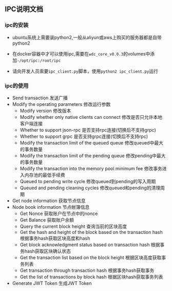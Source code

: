 ## IPC说明文档

### ipc的安装

* ubuntu系统上需要装python2,一般从aliyun或aws上购买的服务器都是自带python2

* 在docker容器中才可以使用ipc,需要在`wdc_core_v0.0.3`的volumes中添加`-/opt/ipc:/root/ipc`

* 请向开发人员索要`ipc_client.py`脚本，使用`python2 ipc_client.py`运行

### ipc的使用

* Send transaction 发送广播
* Modify the operating parameters 修改运行参数
  * Modify version 修改版本
  * Modify whether only native clients can connect 修改是否只允许本地客户端连接
  * Whether to support json-rpc 是否支持rpc连接(切换后不支持grpc)
  * Whether to support grpc 是否支持grpc连接(切换后不支持rpc)
  * Modify the transaction limit of the queued queue  修改queued中最大的事务数量
  * Modify the transaction limit of the pending queue  修改pending中最大的事务数量
  * Modify the transaction into the memory pool minimum fee 修改事务进入内存池的最低手续费
  * Queued to pending write cycle 修改queued到pending的写入周期
  * Queued and pending cleaning cycles  修改queued和pending的清理周期
* Get node information 获取节点信息
* Node book information  节点帐簿信息 
  * Get Nonce 获取账户在节点中的nonce
  * Get Balance 获取账户余额
  * Query the current block height 查询当前的区块高度
  * Get the hash and height of the block based on the transaction hash 根据事务hash获取区块高度和hash
  * Get block acknowledgment status based on transaction hash 根据事务hash获取区块确认状态
  * Get the transaction list based on the block height 根据区块高度获取事务列表
  * Get transaction through transaction hash 根据事务hash获取事务
  * Get the list of transactions by block hash 根据区块hash获取事务列表
* Generate JWT Token 生成JWT Token